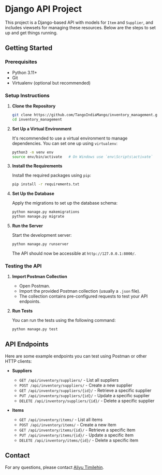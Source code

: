 # Django API Project

This project is a Django-based API with models for `Item` and `Supplier`, and includes viewsets for managing these resources. Below are the steps to set up and get things running.

## Getting Started

### Prerequisites

- Python 3.11+
- Git
- Virtualenv (optional but recommended)

### Setup Instructions

1. **Clone the Repository**

    ```sh
    git clone https://github.com/TangoIndiaMango/inventory_management.git
    cd inventory_management
    ```

2. **Set Up a Virtual Environment**

    It's recommended to use a virtual environment to manage dependencies. You can set one up using `virtualenv`:

    ```sh
    python3 -m venv env
    source env/bin/activate   # On Windows use `env\Scripts\activate`
    ```

3. **Install the Requirements**

    Install the required packages using `pip`:

    ```sh
    pip install -r requirements.txt
    ```

4. **Set Up the Database**

    Apply the migrations to set up the database schema:

    ```sh
    python manage.py makemigrations
    python manage.py migrate
    ```

5. **Run the Server**

    Start the development server:

    ```sh
    python manage.py runserver
    ```

    The API should now be accessible at `http://127.0.0.1:8000/`.

### Testing the API

1. **Import Postman Collection**

    - Open Postman.
    - Import the provided Postman collection (usually a `.json` file).
    - The collection contains pre-configured requests to test your API endpoints.

2. **Run Tests**

    You can run the tests using the following command:

    ```sh
    python manage.py test
    ```

## API Endpoints

Here are some example endpoints you can test using Postman or other HTTP clients:

- **Suppliers**
    - `GET /api/inventory/suppliers/` - List all suppliers
    - `POST /api/inventory/suppliers/` - Create a new supplier
    - `GET /api/inventory/suppliers/{id}/` - Retrieve a specific supplier
    - `PUT /api/inventory/suppliers/{id}/` - Update a specific supplier
    - `DELETE /api/inventory/suppliers/{id}/` - Delete a specific supplier


- **Items**
    - `GET /api/inventory/items/` - List all items
    - `POST /api/inventory/items/` - Create a new item
    - `GET /api/inventory/items/{id}/` - Retrieve a specific item
    - `PUT /api/inventory/items/{id}/` - Update a specific item
    - `DELETE /api/inventory/items/{id}/` - Delete a specific item



## Contact

For any questions, please contact [Aliyu Timilehin](https://www.linkedin.com/in/timilehin-aliyu).